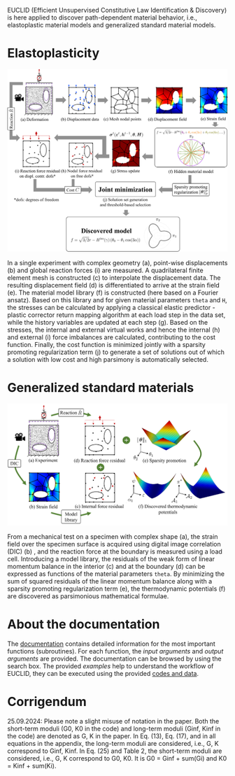 EUCLID (Efficient Unsupervised Constitutive Law Identification & Discovery) is here applied to discover path-dependent material behavior, i.e., elastoplastic material models and generalized standard material models.

# Elastoplasticity

![Schematic of EUCLID for discovering elasto-plasticity](./mkdocs/site/img/schematics-plasticity.png)

In a single experiment with complex geometry (a), point-wise displacements
(b) and global reaction forces (i) are measured. A quadrilateral finite element mesh is constructed (c) to interpolate the
displacement data. The resulting displacement field (d) is differentiated to arrive at the strain field (e). The material model
library (f) is constructed (here based on a Fourier ansatz). Based on this library and for given material parameters `theta` and `H`, the
stresses can be calculated by applying a classical elastic predictor - plastic corrector return mapping algorithm at each load step
in the data set, while the history variables are updated at each step (g). Based on the stresses, the internal and external virtual
works and hence the internal (h) and external (i) force imbalances are calculated, contributing to the cost function. Finally,
the cost function is minimized jointly with a sparsity promoting regularization term (j) to generate a set of solutions out of
which a solution with low cost and high parsimony is automatically selected.

# Generalized standard materials

![Schematic of EUCLID for discovering generalized standard materials](./mkdocs/site/img/schematics-GSM.png)

From a mechanical test on a specimen with complex shape (a), the strain field over the specimen surface is acquired using digital image correlation (DIC) (b)
, and the reaction force at the boundary is measured using a load cell.
Introducing a model library, the residuals of the weak form of linear momentum balance in the interior (c) and at the boundary (d) can be expressed as functions of the material parameters `theta`.
By minimizing the sum of squared residuals of the linear momentum balance along with a sparsity promoting regularization term (e),
the thermodynamic potentials (f) are discovered as parsimonious mathematical formulae.

# About the documentation
The <a href="https://EUCLID-code.github.io/EUCLID-plasticity/mkdocs/site" target="_blank">documentation</a> contains detailed information for the most important functions (subroutines).
For each function, the _input arguments_ and _output arguments_ are provided.
The documentation can be browsed by using the search box.
The provided _examples_ help to understand the workflow of EUCLID, they can be executed using the provided <a href="https://euclid-code.github.io/EUCLID-plasticity/mkdocs/site/code_data/" target="_blank">codes and data</a>.

# Corrigendum

25.09.2024:
Please note a slight misuse of notation in the paper.
Both the short-term moduli (G0, K0 in the code) and long-term moduli (Ginf, Kinf in the code) are denoted as G, K in the paper.
In Eq. (13), Eq. (17), and in all equations in the appendix, the long-term moduli are considered, i.e., G, K correspond to Ginf, Kinf.
In Eq. (25) and Table 2, the short-term moduli are considered, i.e., G, K correspond to G0, K0.
It is G0 = Ginf + sum(Gi) and K0 = Kinf + sum(Ki).








